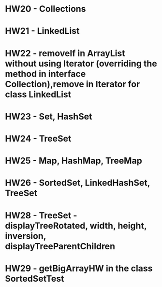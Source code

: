 # HW20 - Collections

# HW21 - LinkedList

# HW22 - removeIf in ArrayList without using Iterator (overriding the method in interface Collection),remove in Iterator for class LinkedList

# HW23 - Set, HashSet

# HW24 - TreeSet

# HW25 - Map, HashMap, TreeMap

# HW26 - SortedSet, LinkedHashSet, TreeSet

# HW28 - TreeSet - displayTreeRotated, width, height, inversion, displayTreeParentChildren

# HW29 - getBigArrayHW in the class SortedSetTest